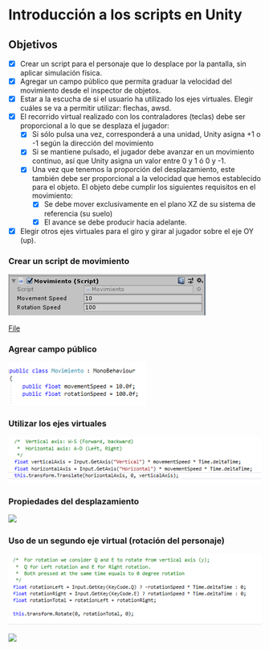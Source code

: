 # Introducción a los scripts en Unity

## Objetivos

- [x] Crear un script para el personaje que lo desplace por la pantalla, sin aplicar simulación física.
- [x] Agregar un campo público que permita graduar la velocidad del movimiento desde el inspector de objetos.
- [x] Estar a la escucha de si el usuario ha utilizado los ejes virtuales. Elegir cuáles se va a permitir utilizar: flechas, awsd.
- [x] El recorrido virtual realizado con los contraladores (teclas) debe ser proporcional a lo que se desplaza el jugador:
  -[x] Si sólo pulsa una vez, corresponderá a una unidad, Unity asigna +1 o -1 según la dirección del movimiento
  -[x] Si se mantiene pulsado, el jugador debe avanzar en un movimiento continuo, así que Unity asigna un valor entre 0 y 1 ó 0 y -1.
  -[x] Una vez que tenemos la proporción del desplazamiento, este también debe ser proporcional a la velocidad que hemos establecido para el objeto. El objeto debe cumplir los siguientes requisitos en el movimiento:
    -[x] Se debe mover exclusivamente en el plano XZ de su sistema de referencia (su suelo)
    -[x] El avance se debe producir hacia adelante.
- [x] Elegir otros ejes virtuales para el giro y girar al jugador sobre el eje OY (up).

### Crear un script de movimiento

![](img/script.png)

[File](script/movimiento.cs)

### Agrear campo público

![](img/campo_publico.png)

### Utilizar los ejes virtuales

![](img/ejes_virtuales.png)

### Propiedades del desplazamiento

![](img/movimiento.gif)

### Uso de un segundo eje virtual (rotación del personaje)

![](img/segundo_eje.png)

![](img/segundo_eje.gif)